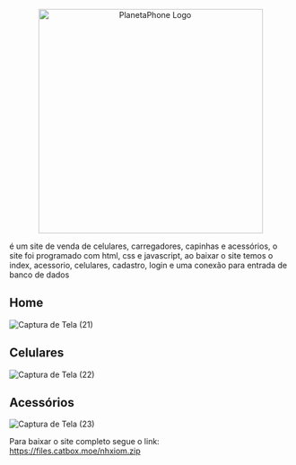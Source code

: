 
<p align="center"><a href="https://laravel.com" target="_blank"><img src="https://files.catbox.moe/npqu9g.png" width="400" alt="PlanetaPhone Logo"></a></p>

é um site de venda de celulares, carregadores, capinhas e acessórios, o site foi programado com html, css e javascript, ao baixar o site temos o index, acessorio, celulares, cadastro, login e uma conexão para 
entrada de banco de dados

## Home
![Captura de Tela (21)](https://github.com/user-attachments/assets/b9a7c3f0-48a1-430d-ae4c-e7e81d3309dd)

## Celulares
![Captura de Tela (22)](https://github.com/user-attachments/assets/054d1a97-e0f4-44d7-adcd-e1e80d533f45)

## Acessórios
![Captura de Tela (23)](https://github.com/user-attachments/assets/6c367f82-f101-43fe-8fa3-f3cb2c5a1138)

Para baixar o site completo segue o link: https://files.catbox.moe/nhxiom.zip
